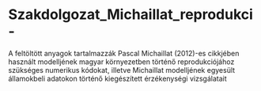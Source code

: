 # Szakdolgozat_Michaillat_reprodukci-
A feltöltött anyagok tartalmazzák Pascal Michaillat (2012)-es cikkjében használt modelljének magyar környezetben történő reprodukciójához szükséges numerikus kódokat, illetve Michaillat modelljének egyesült államokbeli adatokon történő kiegészített érzékenységi vizsgálatait
